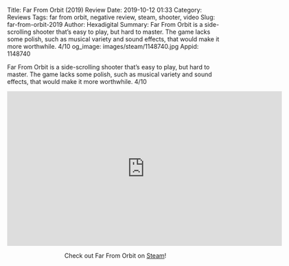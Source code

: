 Title: Far From Orbit (2019) Review
Date: 2019-10-12 01:33
Category: Reviews
Tags: far from orbit, negative review, steam, shooter, video
Slug: far-from-orbit-2019
Author: Hexadigital
Summary: Far From Orbit is a side-scrolling shooter that’s easy to play, but hard to master. The game lacks some polish, such as musical variety and sound effects, that would make it more worthwhile. 4/10
og_image: images/steam/1148740.jpg
Appid: 1148740

Far From Orbit is a side-scrolling shooter that’s easy to play, but hard to master. The game lacks some polish, such as musical variety and sound effects, that would make it more worthwhile. 4/10

<center><iframe src="https://www.youtube.com/embed/2Ir8g_gycyI?feature=oembed" allow="accelerometer; autoplay; encrypted-media; gyroscope; picture-in-picture" width="640" height="360" frameborder="0"></iframe>

Check out Far From Orbit on [Steam](https://store.steampowered.com/app/1148740/?curator_clanid=34633900)!</center>